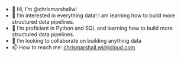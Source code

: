 - 👋 Hi, I’m @chrismarshallwi
- 👀 I’m interested in everything data! I am learning how to build more structured data pipelines.
- 🌱 I’m proficient in Python and SQL and learning how to build more structured data pipelines.
- 💞️ I’m looking to collaborate on building anything data 
- 📫 How to reach me: chrismarshall.wi@icloud.com

<!---
chrismarshallwi/chrismarshallwi is a ✨ special ✨ repository because its `README.md` (this file) appears on your GitHub profile.
You can click the Preview link to take a look at your changes.
--->
